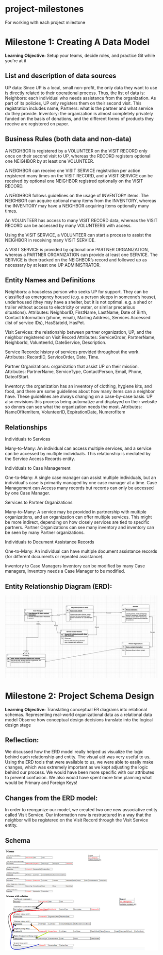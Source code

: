 # project-milestones
For working with each project milestone 

# Milestone 1: Creating A Data Model
**Learning Objective:** Setup your teams, decide roles, and practice Git while you're at it

## List and description of data sources 

UP data: Since UP is a local, small non-profit, the only data they want to use is directly related to their operational process. Thus, the list of data is:
	Neighbors: each individual who needs assistance from the organization. As part of its policies, UP only registers them on their second visit. This registration includes name, 
	Partners: what is the partner and what service do they provide.
	Inventory: the organization is almost completely privately funded on the basis of donations, and the different forms of products they receive are registered on paper.



## Business Rules (both data and non-data) 

A NEIGHBOR is registered by a VOLUNTEER on the VISIT RECORD only once on their second visit to UP, whereas the RECORD registers optional one NEIGHBOR by at least one VOLUNTEER.

A NEIGHBOR can receive one VISIT SERVICE registration per action registered many times on the VISIT RECORD, and a VISIT SERVICE can be received by optional one NEIGHBOR registred optionally on the VISIT RECORD. 

A NEIGHBOR follows guidelines on the usage of INVENTORY items. The NEIGHBOR can acquire optional many items from the INVENTORY, whereas the INVENTORY may have a NEIGHBOR acquiring items optionally many times. 

An VOLUNTEER has access to many VISIT RECORD data, whereas the VISIT RECORD can be accessed by many VOLUNTEERS with access.

Using the VISIT SERVICE, a VOLUNTEER can start a process to assist the NEIGHBOR in receiving many VISIT SERVICE. 

A VISIT SERVICE is provided by optional one PARTNER ORGANIZATION, whereas a PARTNER ORGANIZATION can provide at least one SERVICE. The SERVICE is then tracked on the NEIGHBOR’s record and followed up as necessary by at least one UP ADMINISTRATOR. 


## Entity Names and Definitions

Neighbors: a houseless person who seeks UP for support. They can be classified as emergency housed (e.g. a person sleeps in someone’s house), underhoused (they may have a shelter, but it is not optimal. e.g. a shed or trailer without access to electricity or water, or similar precarious situations).
Attributes: NeighborID, FirstName, LastName, Date of Birth, Contact Information (phone, email), Mailing Address, Services Accessed (list of service IDs), HasStateId, HasPet.

Visit Services: the relationship between partner organization, UP, and the neighbor registered on Visit Record
Attributes: ServiceOrder, PartnerName, NeighborId, VolunteerId, DateService, Description.

Service Records: history of services provided throughout the work. 
Attributes: RecordID, ServiceOrder, Date, Time.

Partner Organizations: organization that assist UP on their mission.
Attributes: PartnerName, ServiceType, ContactPerson, Email, Phone, DateofStart.


Inventory: the organization has an inventory of clothing, hygiene kits, and food, and there are some guidelines about how many items can a neighbor have. These guidelines are always changing on a case-by-case basis. UP also envisions this process being automatize and displayed on their website so donors can see what the organization needs the most.
Attributes: NameOfItemItem, VolunteerID, ExpirationDate, NumerofItem




## Relationships

Individuals to Services


Many-to-Many: An individual can access multiple services, and a service can be accessed by multiple individuals. This relationship is mediated by the Service Access Records entity.


Individuals to Case Management


One-to-Many: A single case manager can assist multiple individuals, but an individual's case is primarily managed by one case manager at a time.
Case Management can Access many records but records can only be accessed by one Case Manager.


Services to Partner Organizations


Many-to-Many: A service may be provided in partnership with multiple organizations, and an organization can offer multiple services. This might be more indirect, depending on how closely services are tied to specific partners.
Partner Organizations can see many inventory and inventory can be seen by many Partner organizations.


Individuals to Document Assistance Records


One-to-Many: An individual can have multiple document assistance records (for different documents or repeated assistance).


Inventory to Case Managers
Inventory can be modified by many Case managers, Inventory needs a Case Manager to be modified.



## **Entity Relationship Diagram (ERD)**: 

![brief alt text](B240470A-174B-47F5-A750-61DDDB946791.png)

# Milestone 2: Project Schema Design
**Learning Objective:** 
Translating conceptual ER diagrams into relational schemas.
Representing real-world organizational data as a relational data model
Observe how conceptual design decisions translate into the logical design stage

## Reflection:

We discussed how the ERD model really helped us visualize the logic behind each relationship and entity. The visual aid was very useful to us. Using the ERD tools that were available to us, we were able to easily make changes, which was extremely important as we kept adjusting the logic behind our process.
We would have been more specific with our attributes to prevent confusion. We also would have spent more time planning what would be Primary and Foreign Keys!


## Changes from the ERD model: 
In order to reorganize our model, we created two one new associative entity called Visit Service. Our information now is restructured in a way that the neighbor will be registered on the Visit Record through the Visit Service entity. 

## Schema
![brief alt text](Conceptual_Schema_2_28_24.png)

